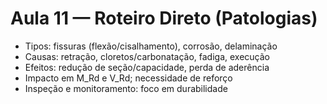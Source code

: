 # Aula 11 — Roteiro Direto (Patologias)

- Tipos: fissuras (flexão/cisalhamento), corrosão, delaminação
- Causas: retração, cloretos/carbonatação, fadiga, execução
- Efeitos: redução de seção/capacidade, perda de aderência
- Impacto em M_Rd e V_Rd; necessidade de reforço
- Inspeção e monitoramento: foco em durabilidade
